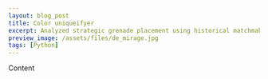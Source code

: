 ```yaml
---
layout: blog_post
title: Color uniqueifyer
excerpt: Analyzed strategic grenade placement using historical matchmaking data. Created a D3.js scrollable visualization to present findings.
preview_image: /assets/files/de_mirage.jpg
tags: [Python]
---
```

Content